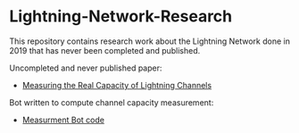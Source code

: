 # Lightning-Network-Research
This repository contains research work about the Lightning Network done in 2019 that has never been completed and published.  

Uncompleted and never published paper:
- [Measuring the Real Capacity of Lightning Channels](ln_paper/main.pdf)

Bot written to compute channel capacity measurement: 
- [Measurment Bot code](Lightning/Measurement_Bot/) 
